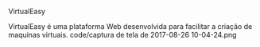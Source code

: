 VirtualEasy

VirtualEasy é uma plataforma Web desenvolvida para facilitar a criação de maquinas virtuais.
code/captura de tela de 2017-08-26 10-04-24.png
